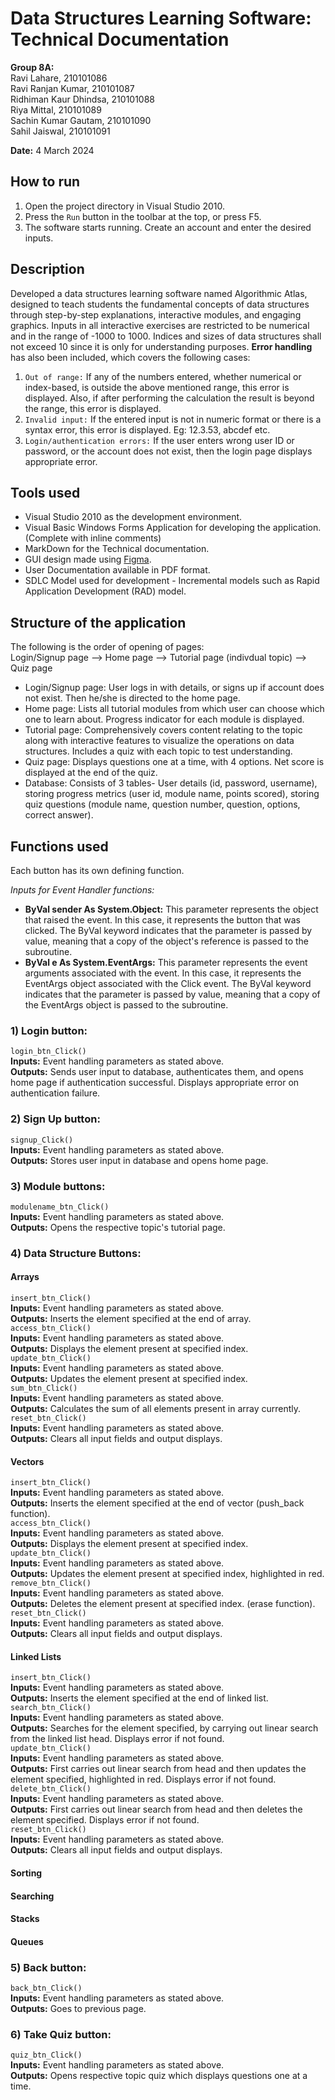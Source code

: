 # Data Structures Learning Software: Technical Documentation
**Group 8A:**   
Ravi Lahare, 210101086  
Ravi Ranjan Kumar, 210101087  
Ridhiman Kaur Dhindsa, 210101088   
Riya Mittal, 210101089   
Sachin Kumar Gautam, 210101090   
Sahil Jaiswal, 210101091   
  
**Date:** 4 March 2024

## How to run
1) Open the project directory in Visual Studio 2010.  
2) Press the `Run` button in the toolbar at the top, or press F5.   
3) The software starts running. Create an account and enter the desired inputs.  

## Description
Developed a data structures learning software named Algorithmic Atlas, designed to teach students the fundamental concepts of data structures through step-by-step explanations, interactive modules, and engaging graphics. Inputs in all interactive exercises are restricted to be numerical and in the range of -1000 to 1000. Indices and sizes of data structures shall not exceed 10 since it is only for understanding purposes. **Error handling** has also been included, which covers the following cases:  
1) `Out of range:` If any of the numbers entered, whether numerical or index-based, is outside the above mentioned range, this error is displayed. Also, if after performing the calculation the result is beyond the range, this error is displayed.  
2) `Invalid input:` If the entered input is not in numeric format or there is a syntax error, this error is displayed. Eg: 12.3.53, abcdef etc.    
3) `Login/authentication errors:`  If the user enters wrong user ID or password, or the account does not exist, then the login page displays appropriate error.  

## Tools used
* Visual Studio 2010 as the development environment.   
* Visual Basic Windows Forms Application for developing the application. (Complete with inline comments)   
* MarkDown for the Technical documentation.  
* GUI design made using [Figma](https://www.figma.com/file/KoIvhZNhhFpdArQwbBMgyU/DSA-software?type=design&node-id=0-1&mode=design&t=35tHnp4uflnzK6D4-0).    
* User Documentation available in PDF format.  
* SDLC Model used for development - Incremental models such as Rapid Application Development (RAD) model.  

## Structure of the application
The following is the order of opening of pages:  
Login/Signup page --> Home page --> Tutorial page (indivdual topic) --> Quiz page  

* Login/Signup page: User logs in with details, or signs up if account does not exist. Then he/she is directed to the home page.  
* Home page: Lists all tutorial modules from which user can choose which one to learn about. Progress indicator for each module is displayed.
* Tutorial page: Comprehensively covers content relating to the topic along with interactive features to visualize the operations on data structures. Includes a quiz with each topic to test understanding.  
* Quiz page: Displays questions one at a time, with 4 options. Net score is displayed at the end of the quiz.  
* Database: Consists of 3 tables- User details (id, password, username), storing progress metrics (user id, module name, points scored), storing quiz questions (module name, question number, question, options, correct 
answer).     

## Functions used
Each button has its own defining function.

*Inputs for Event Handler functions:*  
* **ByVal sender As System.Object:** This parameter represents the object that raised the event. In this case, it represents the button that was clicked. The ByVal keyword indicates that the parameter is passed by value, meaning that a copy of the object's reference is passed to the subroutine.  
* **ByVal e As System.EventArgs:** This parameter represents the event arguments associated with the event. In this case, it represents the EventArgs object associated with the Click event. The ByVal keyword indicates that the parameter is passed by value, meaning that a copy of the EventArgs object is passed to the subroutine.    

### 1) Login button:
`login_btn_Click()`   
**Inputs:** Event handling parameters as stated above.   
**Outputs:** Sends user input to database, authenticates them, and opens home page if authentication successful. Displays appropriate error on authentication failure.       

### 2) Sign Up button:
`signup_Click()`   
**Inputs:** Event handling parameters as stated above.   
**Outputs:** Stores user input in database and opens home page.     

### 3) Module buttons:
`modulename_btn_Click()`  
**Inputs:** Event handling parameters as stated above.   
**Outputs:** Opens the respective topic's tutorial page.    

### 4) Data Structure Buttons:
#### Arrays
`insert_btn_Click()`  
**Inputs:** Event handling parameters as stated above.   
**Outputs:** Inserts the element specified at the end of array.  
`access_btn_Click()`  
**Inputs:** Event handling parameters as stated above.   
**Outputs:** Displays the element present at specified index.  
`update_btn_Click()`  
**Inputs:** Event handling parameters as stated above.   
**Outputs:** Updates the element present at specified index.  
`sum_btn_Click()`  
**Inputs:** Event handling parameters as stated above.   
**Outputs:** Calculates the sum of all elements present in array currently.  
`reset_btn_Click()`  
**Inputs:** Event handling parameters as stated above.   
**Outputs:** Clears all input fields and output displays.  

#### Vectors
`insert_btn_Click()`  
**Inputs:** Event handling parameters as stated above.   
**Outputs:** Inserts the element specified at the end of vector (push_back function).  
`access_btn_Click()`  
**Inputs:** Event handling parameters as stated above.   
**Outputs:** Displays the element present at specified index.  
`update_btn_Click()`  
**Inputs:** Event handling parameters as stated above.   
**Outputs:** Updates the element present at specified index, highlighted in red.  
`remove_btn_Click()`  
**Inputs:** Event handling parameters as stated above.   
**Outputs:** Deletes the element present at specified index. (erase function).   
`reset_btn_Click()`  
**Inputs:** Event handling parameters as stated above.   
**Outputs:** Clears all input fields and output displays.  

#### Linked Lists
`insert_btn_Click()`  
**Inputs:** Event handling parameters as stated above.   
**Outputs:** Inserts the element specified at the end of linked list.  
`search_btn_Click()`  
**Inputs:** Event handling parameters as stated above.   
**Outputs:** Searches for the element specified, by carrying out linear search from the linked list head. Displays error if not found.   
`update_btn_Click()`  
**Inputs:** Event handling parameters as stated above.   
**Outputs:** First carries out linear search from head and then updates the element specified, highlighted in red. Displays error if not found.    
`delete_btn_Click()`  
**Inputs:** Event handling parameters as stated above.   
**Outputs:** First carries out linear search from head and then deletes the element specified. Displays error if not found.     
`reset_btn_Click()`  
**Inputs:** Event handling parameters as stated above.   
**Outputs:** Clears all input fields and output displays.

#### Sorting

#### Searching

#### Stacks

#### Queues

### 5) Back button: 
`back_btn_Click()`  
**Inputs:** Event handling parameters as stated above.   
**Outputs:** Goes to previous page.    

### 6) Take Quiz button:
`quiz_btn_Click()`  
**Inputs:** Event handling parameters as stated above.   
**Outputs:** Opens respective topic quiz which displays questions one at a time.       

<!--
### 7) Show Code button: 
`code_btn_Click()`  
**Inputs:** Event handling parameters as stated above.   
**Outputs:** Reads the last line of display as the second number to be operated on, and performs validation checks on it. Then calculates the result and rounds off to 7 decimal places.  
-->
